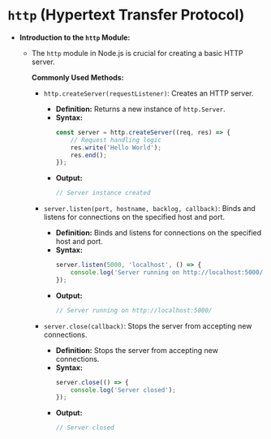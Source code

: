 # `http` (Hypertext Transfer Protocol)

-   **Introduction to the `http` Module:**

    -   The `http` module in Node.js is crucial for creating a basic HTTP server.

        **Commonly Used Methods:**

        -   `http.createServer(requestListener)`: Creates an HTTP server.

            -   **Definition:** Returns a new instance of `http.Server`.
            -   **Syntax:**
                ```javascript
                const server = http.createServer((req, res) => {
                    // Request handling logic
                    res.write('Hello World');
                    res.end();
                });
                ```
            -   **Output:**
                ```javascript
                // Server instance created
                ```

        -   `server.listen(port, hostname, backlog, callback)`: Binds and listens for connections on the specified host and port.

            -   **Definition:** Binds and listens for connections on the specified host and port.
            -   **Syntax:**
                ```javascript
                server.listen(5000, 'localhost', () => {
                    console.log('Server running on http://localhost:5000/');
                });
                ```
            -   **Output:**
                ```javascript
                // Server running on http://localhost:5000/
                ```

        -   `server.close(callback)`: Stops the server from accepting new connections.
            -   **Definition:** Stops the server from accepting new connections.
            -   **Syntax:**
                ```javascript
                server.close(() => {
                    console.log('Server closed');
                });
                ```
            -   **Output:**
                ```javascript
                // Server closed
                ```

